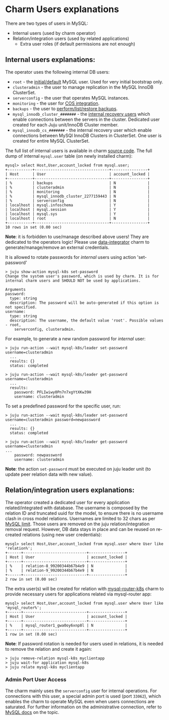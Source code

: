 
# Charm Users explanations

There are two types of users in MySQL:
* Internal users (used by charm operator)
* Relation/integration users (used by related applications)
  * Extra user roles (if default permissions are not enough)

<a name="internal-users"></a>
## Internal users explanations:

The operator uses the following internal DB users:

* `root` - the [initial/default](https://charmhub.io/mysql/docs/t-manage-passwords) MySQL user. Used for very initial bootstrap only.
* `clusteradmin` - the user to manage replication in the MySQL InnoDB ClusterSet.
* `serverconfig` - the user that operates MySQL instances.
* `monitoring` - the user for [COS integration](https://charmhub.io/mysql/docs/h-enable-monitoring).
* `backups` - the user to [perform/list/restore backups](/how-to/back-up-and-restore/create-a-backup).
* `mysql_innodb_cluster_#######` - the [internal recovery users](https://dev.mysql.com/doc/mysql-shell/8.0/en/innodb-cluster-user-accounts.html#mysql-innodb-cluster-users-created) which enable connections between the servers in the cluster. Dedicated user created for each Juju unit/InnoDB Cluster member.
* `mysql_innodb_cs_#######` - the internal recovery user which enable connections between MySQl InnoDB Clusters in ClusterSet. One user is created for entire MySQL ClusterSet.

The full list of internal users is available in charm [source code](https://github.com/canonical/mysql-k8s-operator/blob/main/src/constants.py). The full dump of internal `mysql.user` table (on newly installed charm):

```shell
mysql> select Host,User,account_locked from mysql.user;
+-----------+---------------------------------+----------------+
| Host      | User                            | account_locked |
+-----------+---------------------------------+----------------+
| %         | backups                         | N              |
| %         | clusteradmin                    | N              |
| %         | monitoring                      | N              |
| %         | mysql_innodb_cluster_2277159443 | N              |
| %         | serverconfig                    | N              |
| localhost | mysql.infoschema                | Y              |
| localhost | mysql.session                   | Y              |
| localhost | mysql.sys                       | Y              |
| localhost | root                            | N              |
+-----------+---------------------------------+----------------+
10 rows in set (0.00 sec)
```
**Note**: it is forbidden to use/manage described above users! They are dedicated to the operators logic!
Please use [data-integrator](https://charmhub.io/data-integrator) charm to generate/manage/remove an external credentials.

It is allowed to rotate passwords for *internal* users using action 'set-password'

```text
> juju show-action mysql-k8s set-password
Change the system user's password, which is used by charm. It is for internal charm users and SHOULD NOT be used by applications.

Arguments
password:
  type: string
  description: The password will be auto-generated if this option is not specified.
username:
  type: string
  description: The username, the default value 'root'. Possible values - root,
    serverconfig, clusteradmin.
```

For example, to generate a new random password for *internal* user:

```text
> juju run-action --wait mysql-k8s/leader set-password username=clusteradmin
  ...
  results: {}
  status: completed

> juju run-action --wait mysql-k8s/leader get-password username=clusteradmin
  ...
  results:
    password: PFLIwiwy0Pn7n7xgYtXKw39H
    username: clusteradmin
```

To set a predefined password for the specific user, run:
```shell
> juju run-action --wait mysql-k8s/leader set-password username=clusteradmin password=newpassword
  ...
  results: {}
  status: completed

> juju run-action --wait mysql-k8s/leader get-password username=clusteradmin
...
    password: newpassword
    username: clusteradmin
```
**Note**: the action `set-password` must be executed on juju leader unit (to update peer relation data with new value).

<a name="relation-users"></a>
## Relation/integration users explanations:

The operator created a dedicated user for every application related/integrated with database.
The username is composed by the relation ID and truncated uuid for the model, to ensure there is no
username clash in cross model relations. Usernames are limited to 32 chars as per [MySQL limit](https://dev.mysql.com/doc/refman/8.0/en/user-names.html).
Those users are removed on the juju relation/integration removal request. 
However, DB data stays in place and can be reused on re-created relations (using new user credentials):

```shell
mysql> select Host,User,account_locked from mysql.user where User like 'relation%';
+------+----------------------------+----------------+
| Host | User                       | account_locked |
+------+----------------------------+----------------+
| %    | relation-8_99200344b67b4e9 | N              |
| %    | relation-9_99200344b67b4e9 | N              |
+------+----------------------------+----------------+
2 row in set (0.00 sec)
```

The extra user(s) will be created for relation with [mysql-router-k8s](https://charmhub.io/mysql-router-k8s) charm to provide necessary users for applications related via mysql-router app:
```shell
mysql> select Host,User,account_locked from mysql.user where User like 'mysql_router%';
+------+----------------------------+----------------+
| Host | User                       | account_locked |
+------+----------------------------+----------------+
| %    | mysql_router1_gwa0oy6xnp8l | N              |
+------+----------------------------+----------------+
1 row in set (0.00 sec)
```

**Note**: If password rotation is needed for users used in relations, it is needed to remove the relation and create it again:
```shell
> juju remove-relation mysql-k8s myclientapp
> juju wait-for application mysql-k8s
> juju relate mysql-k8s myclientapp
```




<a name="admin-port"></a>
### Admin Port User Access

The charm mainly uses the `serverconfig` user for internal operations. For connections with this user, a special admin port is used (port `33062`), which enables the charm to operate MySQL even when users connections are saturated.
For further information on the administrative connection, refer to [MySQL docs](https://dev.mysql.com/doc/refman/8.0/en/administrative-connection-interface.html) on the topic.

